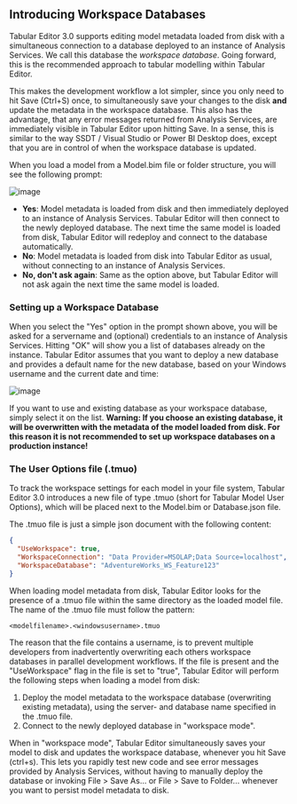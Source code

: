 ﻿## Introducing Workspace Databases
Tabular Editor 3.0 supports editing model metadata loaded from disk with a simultaneous connection to a database deployed to an instance of Analysis Services. We call this database the _workspace database_. Going forward, this is the recommended approach to tabular modelling within Tabular Editor.

This makes the development workflow a lot simpler, since you only need to hit Save (Ctrl+S) once, to simultaneously save your changes to the disk **and** update the metadata in the workspace database. This also has the advantage, that any error messages returned from Analysis Services, are immediately visible in Tabular Editor upon hitting Save. In a sense, this is similar to the way SSDT / Visual Studio or Power BI Desktop does, except that you are in control of when the workspace database is updated.

When you load a model from a Model.bim file or folder structure, you will see the following prompt:

![image](https://user-images.githubusercontent.com/8976200/58166683-a65db180-7c8a-11e9-9df3-be9a716b3ad1.png)

* **Yes**: Model metadata is loaded from disk and then immediately deployed to an instance of Analysis Services. Tabular Editor will then connect to the newly deployed database. The next time the same model is loaded from disk, Tabular Editor will redeploy and connect to the database automatically.
* **No**: Model metadata is loaded from disk into Tabular Editor as usual, without connecting to an instance of Analysis Services.
* **No, don't ask again**: Same as the option above, but Tabular Editor will not ask again the next time the same model is loaded.

### Setting up a Workspace Database

When you select the "Yes" option in the prompt shown above, you will be asked for a servername and (optional) credentials to an instance of Analysis Services. Hitting "OK" will show you a list of databases already on the instance. Tabular Editor assumes that you want to deploy a new database and provides a default name for the new database, based on your Windows username and the current date and time:

![image](https://user-images.githubusercontent.com/8976200/58179509-a10f5f80-7ca8-11e9-9764-4cb76b9d1a8b.png)

If you want to use and existing database as your workspace database, simply select it on the list. **Warning: If you choose an existing database, it will be overwritten with the metadata of the model loaded from disk. For this reason it is not recommended to set up workspace databases on a production instance!**

### The User Options file (.tmuo)

To track the workspace settings for each model in your file system, Tabular Editor 3.0 introduces a new file of type .tmuo (short for Tabular Model User Options), which will be placed next to the Model.bim or Database.json file.

The .tmuo file is just a simple json document with the following content:

```json
{
  "UseWorkspace": true,
  "WorkspaceConnection": "Data Provider=MSOLAP;Data Source=localhost",
  "WorkspaceDatabase": "AdventureWorks_WS_Feature123"
}
```

When loading model metadata from disk, Tabular Editor looks for the presence of a .tmuo file within the same directory as the loaded model file. The name of the .tmuo file must follow the pattern:

```
<modelfilename>.<windowsusername>.tmuo
```

The reason that the file contains a username, is to prevent multiple developers from inadvertently overwriting each others workspace databases in parallel development workflows. If the file is present and the "UseWorkspace" flag in the file is set to "true", Tabular Editor will perform the following steps when loading a model from disk:

1. Deploy the model metadata to the workspace database (overwriting existing metadata), using the server- and database name specified in the .tmuo file.
2. Connect to the newly deployed database in "workspace mode".

When in "workspace mode", Tabular Editor simultaneously saves your model to disk and updates the workspace database, whenever you hit Save (ctrl+s). This lets you rapidly test new code and see error messages provided by Analysis Services, without having to manually deploy the database or invoking File > Save As... or File > Save to Folder... whenever you want to persist model metadata to disk.
